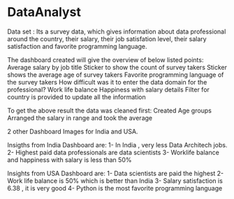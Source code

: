 # DataAnalyst

Data set : Its a survey data, which gives information about data professional around the country, their salary, their job satisfation level, their salary satisfaction and favorite programming language.

The dashboard created will give the overview of below listed points:
Average salary by job title
Sticker to show the count of survey takers
Sticker shows the average age of survey takers
Favorite programming language of the survey takers
How difficult was it to enter the data domain for the professional?
Work life balance 
Happiness with salary details
Filter for country is provided to update all the information 

To get the above result the data was cleaned first:
Created Age groups
Arranged the salary in range and took the average

2 other Dashboard Images for India and USA.

Insigths from India Dashboard are:
 1- In India , very less Data Architech jobs.
 2- Highest paid data professionals are data scientists
 3- Worklife balance and happiness with salary is less than 50%

Insights from  USA Dashboard are:
1- Data scientists are paid the highest
2- Work life balance is 50% which is better than India
3- Salary satisfaction is 6.38 , it is very good
4- Python is the most favorite programming language

 
